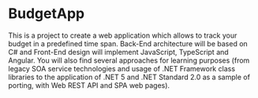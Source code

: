 # BudgetApp
This is a project to create a web application which allows to track your budget in a predefined time span. Back-End architecture will be based on C# and Front-End design will implement JavaScript, TypeScript and Angular. You will also find several approaches for learning purposes (from legacy SOA service technologies and usage of .NET Framework class libraries to the application of .NET 5 and .NET Standard 2.0 as a sample of porting, with Web REST API and SPA web pages). 
